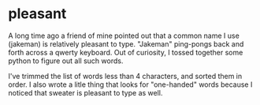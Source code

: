 # pleasant

A long time ago a friend of mine pointed out that a common name I use (jakeman)
is relatively pleasant to type. "Jakeman" ping-pongs back and forth across
a qwerty keyboard. Out of curiosity, I tossed together some python to figure
out all such words.

I've trimmed the list of words less than 4 characters, and sorted them in
order. I also wrote a litle thing that looks for "one-handed" words because
I noticed that sweater is pleasant to type as well.
